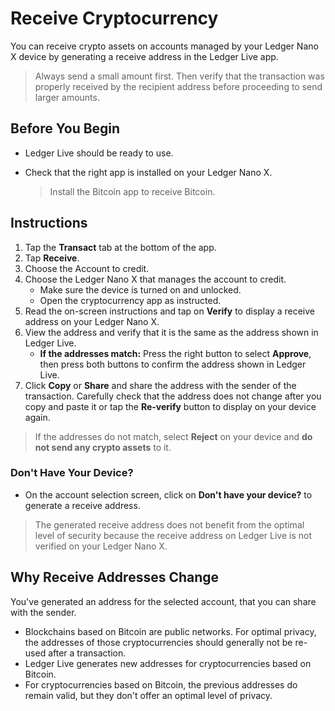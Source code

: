 
# Receive Cryptocurrency

You can receive crypto assets on accounts managed by your Ledger Nano X device by generating a receive address in the Ledger Live app.

>Always send a small amount first. Then verify that the transaction was properly received by the recipient address before proceeding to send larger amounts.

## Before You Begin

-   Ledger Live should be ready to use.
-   Check that the right app is installed on your Ledger Nano X.  

    >Install the Bitcoin app to receive Bitcoin.

## Instructions

1.  Tap the **Transact** tab at the bottom of the app.
2.  Tap **Receive**.
3.  Choose the Account to credit.
4.  Choose the Ledger Nano X that manages the account to credit.
    -   Make sure the device is turned on and unlocked.
    -   Open the cryptocurrency app as instructed.
5.  Read the on-screen instructions and tap on **Verify** to display a receive address on your Ledger Nano X.
6.  View the address and verify that it is the same as the address shown in Ledger Live.
    -   **If the addresses match:** Press the right button to select **Approve**, then press both buttons to confirm the address shown in Ledger Live.
7.  Click **Copy** or **Share** and share the address with the sender of the transaction. Carefully check that the address does not change after you copy and paste it or tap the **Re-verify** button to display on your device again.

>If the addresses do not match, select **Reject** on your device and **do not send any crypto assets** to it.

### Don't Have Your Device?

-   On the account selection screen, click on **Don't have your device?** to generate a receive address.

>The generated receive address does not benefit from the optimal level of security because the receive address on Ledger Live is not verified on your Ledger Nano X.

## Why Receive Addresses Change

You've generated an address for the selected account, that you can share with the sender.

-   Blockchains based on Bitcoin are public networks. For optimal privacy, the addresses of those cryptocurrencies should generally not be re-used after a transaction.
-   Ledger Live generates new addresses for cryptocurrencies based on Bitcoin.
-   For cryptocurrencies based on Bitcoin, the previous addresses do remain valid, but they don't offer an optimal level of privacy.
